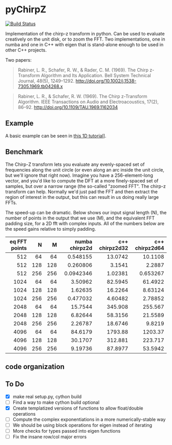 # pyChirpZ

[![Build Status](https://travis-ci.org/ericmjonas/pychirpz.svg?branch=master)](https://travis-ci.org/ericmjonas/pychirpz)

Implementation of the chirp-z transform in python. Can be used to
evaluate creatively on the unit disk, or to zoom the FFT. Two
implementations, one in numba and one in C++ with eigen that is
stand-alone enough to be used in other C++ projects.

Two papers:

> Rabiner, L. R., Schafer, R. W., & Rader, C. M. (1969). The Chirp
> z-Transform Algorithm and Its Application. Bell System Technical
> Journal, 48(5),
> 1249–1292. http://doi.org/10.1002/j.1538-7305.1969.tb04268.x

> Rabiner, L. R., & Schafer, R. W. (1969). The Chirp z-Transform
> Algorithm. IEEE Transactions on Audio and Electroacoustics, 17(2),
> 86–92. http://doi.org/10.1109/TAU.1969.1162034

## Example

A basic example can be seen in [this 1D tutorial](https://github.com/ericmjonas/pychirpz/blob/master/examples/basic%20example.ipynb)]. 


## Benchmark 

The Chirp-Z transform lets you evaluate any evenly-spaced
set of frequencies along the unit circle (or even along an arc inside
the unit circle, but we'll ignore that right now). Imagine you 
have a 256-element-long vector, and you'd like to compute the DFT
at a more finely-spaced set of samples, but over a narrow range (the so-called
"zoomed FFT". The chirp-z transform can help. Normally we'd just
pad the FFT and then extract the region of interest in the output, 
but this can result in us doing really large FFTs. 

The speed-up can be dramatic. Below shows our input signal length (N), the number
of points in the output that we use (M), and the equivalent FFT padding size,
for a 2D fft with complex inputs. All of the numbers below are the speed
gains relative to simply padding. 

|   eq FFT points |   N |   M |   numba chirpz2d |   c++ chirpz2d32 |   c++ chirpz2d64 |
|----------------:|----:|----:|-----------------:|-----------------:|-----------------:|
|             512 |  64 |  64 |        0.548155  |         13.0742  |        10.1108   |
|             512 | 128 | 128 |        0.260806  |          3.1541  |         2.2887   |
|             512 | 256 | 256 |        0.0942346 |          1.02381 |         0.653267 |
|            1024 |  64 |  64 |        3.50962   |         82.5945  |        61.4922   |
|            1024 | 128 | 128 |        1.62635   |         16.2264  |         8.63124  |
|            1024 | 256 | 256 |        0.477032  |          4.60482 |         2.78852  |
|            2048 |  64 |  64 |       15.7544    |        345.908   |       255.567    |
|            2048 | 128 | 128 |        6.82644   |         58.3156  |        21.5589   |
|            2048 | 256 | 256 |        2.26787   |         18.6746  |         9.8219   |
|            4096 |  64 |  64 |       84.6179    |       1793.88    |      1203.37     |
|            4096 | 128 | 128 |       30.1707    |        312.881   |       223.717    |
|            4096 | 256 | 256 |        9.19736   |         87.8977  |        53.5942   |

## code organization


## To Do 
- [x] make real setup.py, cython build
- [ ] Find a way to make cython build optional 
- [x] Create templatized versions of functions to allow float/double operations
- [ ] Compute the complex exponentiations in a more numerically-stable way 
- [ ] We should be using block operations for eigen instead of iterating 
- [ ] More checks for types passed into eigen functions
- [ ] Fix the insane row/col major errors
